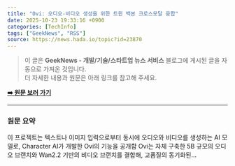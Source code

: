 ```yaml
---
title: "Ovi: 오디오-비디오 생성을 위한 트윈 백본 크로스모달 융합"
date: 2025-10-23 19:33:16 +0900
categories: [TechInfo]
tags: ["GeekNews", "RSS"]
source: https://news.hada.io/topic?id=23870
---
```

> 이 글은 **GeekNews - 개발/기술/스타트업 뉴스 서비스** 블로그에 게시된 글을 자동으로 가져온 것입니다. <br>
> 더 자세한 내용과 원문은 아래 링크를 참고해 주세요.

[**➡️ 원문 보러 가기**](https://news.hada.io/topic?id=23870)

---

### 원문 요약
이 프로젝트는 텍스트나 이미지 입력으로부터 동시에 오디오와 비디오를 생성하는 AI 모델로, Character AI가 개발한 Ovi의 기능을 공개함 Ovi는 자체 구축한 5B 규모의 오디오 브랜치와 Wan2.2 기반의 비디오 브랜치를 결합해, 고품질의 동기화된...
